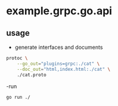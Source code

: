 # example.grpc.go.api

## usage

- generate interfaces and documents

```sh
protoc \
    --go_out="plugins=grpc:./cat" \
    --doc_out="html,index.html:./cat" \
    ./cat.proto
```

-run

```sh
go run ./
```
